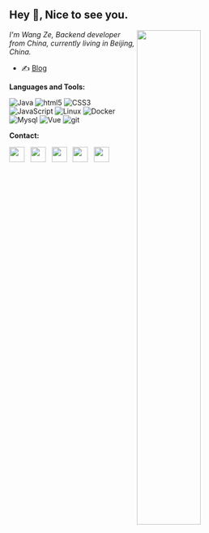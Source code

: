 ## Hey 👋, Nice to see you.

<p>
<img align="right" width="50%" src="https://github-readme-stats.vercel.app/api?username=fuzui&show_icons=true&icon_color=CE1D2D&text_color=718096&bg_color=ffffff&hide_title=true" />


*I'm Wang Ze, Backend developer from  China, currently living in  Beijing, China.*

- ✍️ [Blog](https://www.geekera.cn)

</p>

**Languages and Tools:**  

<p>
  <img alt="Java" src="https://img.shields.io/badge/-Java-ED8B00?style=flat-square&logo=java&logoColor=white" />
  <img alt="html5" src="https://img.shields.io/badge/-HTML5-E34F26?style=flat-square&logo=html5&logoColor=white" />
  <img alt="CSS3" src="https://img.shields.io/badge/-CSS3-23272A?style=flat-square&logo=css3&logoColor=white" />
  <img alt="JavaScript" src="https://img.shields.io/badge/-JavaScript%20-%23323330.svg?style=flat-square&logo=javascript&logoColor=white" />
  <img alt="Linux" src="https://img.shields.io/badge/-Linux-5849BE?style=flat-square&logo=linux&logoColor=white" />
  <img alt="Docker" src="https://img.shields.io/badge/-Docker-46a2f1?style=flat-square&logo=docker&logoColor=white" />
  <img alt="Mysql" src="https://img.shields.io/badge/-Mysql-4479A1?style=flat-square&logo=mysql&logoColor=white" />
  <img alt="Vue" src="https://img.shields.io/badge/-Vue%20-%2335495e.svg?&style=flat-square&logo=vue.js&logoColor=white"/>
  <img alt="git" src="https://img.shields.io/badge/-Git-F05032?style=flat-square&logo=git&logoColor=white" />  
</p>


**Contact:**

<p>
<a title="Github" href="https://github.com/fuzui" target="_blank"><img height="30" src="https://oss.fuzui.net/logo/github.svg" target="_blank"></a>&nbsp;&nbsp;
<a title="Gitee" href="https://gitee.com/fuzui" target="_blank"><img height="30" src="https://oss.fuzui.net/logo/gitee.svg"></a>&nbsp;&nbsp;
<a title="Email:444988@gmail.com" href="mailto:444988@gmail.com" target="_blank"><img height="30" src="https://oss.fuzui.net/logo/mail.svg"></a>&nbsp;&nbsp;
<a title="Wechat:59210983" href="https://cdn.fuzui.net/qrcode/wx.png" target="_blank"><img height="30" src="https://oss.fuzui.net/logo/weixin.svg"></a>&nbsp;&nbsp;
<a title="Qq:59210983" href="http://wpa.qq.com/msgrd?v=3&uin=59210983&site=qq&menu=yes" target="_blank"><img height="30" src="https://oss.fuzui.net/logo/qq.svg"></a>&nbsp;&nbsp;
</p>

